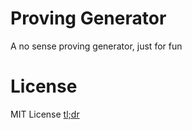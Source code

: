 # Proving Generator
A no sense proving generator, just for fun
# License
MIT License [tl;dr](https://tldrlegal.com/license/mit-license)
